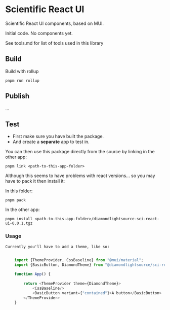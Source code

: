 Scientific React UI
===================

Scientific React UI components, based on MUI.

Initial code. No components yet.

See tools.md for list of tools used in this library

Build
-----
Build with rollup

	pnpm run rollup

Publish
-------

...

Test
----

- First make sure you have built the package.
- And create a **separate** app to test in.

You can then use this package directly from the source by linking in the other app:

	pnpm link <path-to-this-app-folder>

Although this seems to have problems with react versions... so you may have to pack it then install it:

In this folder:

	pnpm pack

In the other app:

	pnpm install <path-to-this-app-folder>/diamondlightsource-sci-react-ui-0.0.1.tgz


### Usage

	Currently you'll have to add a theme, like so:

```typeScript jsx

	import {ThemeProvider, CssBaseline} from "@mui/material";
	import {BasicButton, DiamondTheme} from "@diamondlightsource/sci-react-ui";
  
	function App() {
    
    	return <ThemeProvider theme={DiamondTheme}>
    		<CssBaseline/>
			<BasicButton variant={"contained"}>A button</BasicButton>
    	</ThemeProvider>
    }

```